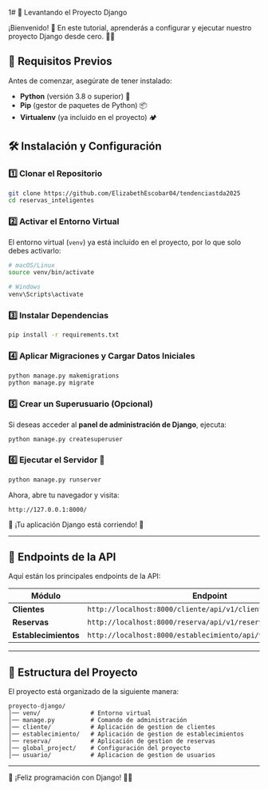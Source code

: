 1# 🚀 Levantando el Proyecto Django

¡Bienvenido! 🎉 En este tutorial, aprenderás a configurar y ejecutar nuestro proyecto Django desde cero. 🐍✨

## 📌 Requisitos Previos

Antes de comenzar, asegúrate de tener instalado:

- **Python** (versión 3.8 o superior) 🐍  
- **Pip** (gestor de paquetes de Python) 📦  
- **Virtualenv** (ya incluido en el proyecto) 🏕️  

## 🛠️ Instalación y Configuración

### 1️⃣ Clonar el Repositorio

```bash
git clone https://github.com/ElizabethEscobar04/tendenciastda2025
cd reservas_inteligentes
```

### 2️⃣ Activar el Entorno Virtual

El entorno virtual (`venv`) ya está incluido en el proyecto, por lo que solo debes activarlo:

```bash
# macOS/Linux
source venv/bin/activate

# Windows
venv\Scripts\activate
```

### 3️⃣ Instalar Dependencias

```bash
pip install -r requirements.txt
```

### 4️⃣ Aplicar Migraciones y Cargar Datos Iniciales

```bash
python manage.py makemigrations
python manage.py migrate
```

### 5️⃣ Crear un Superusuario (Opcional)

Si deseas acceder al **panel de administración de Django**, ejecuta:

```bash
python manage.py createsuperuser
```

### 6️⃣ Ejecutar el Servidor 🚀

```bash
python manage.py runserver
```

Ahora, abre tu navegador y visita:

```
http://127.0.0.1:8000/
```

🎉 ¡Tu aplicación Django está corriendo! 🎈

---

## 📡 Endpoints de la API

Aquí están los principales endpoints de la API:

| Módulo         | Endpoint                                          |
|---------------|--------------------------------------------------|
| **Clientes**  | `http://localhost:8000/cliente/api/v1/cliente`   |
| **Reservas**  | `http://localhost:8000/reserva/api/v1/reserva`   |
| **Establecimientos** | `http://localhost:8000/establecimiento/api/v1/establecimiento` |

---

## 📂 Estructura del Proyecto

El proyecto está organizado de la siguiente manera:

```
proyecto-django/
│── venv/              # Entorno virtual
│── manage.py          # Comando de administración
│── cliente/           # Aplicación de gestion de clientes
│── establecimiento/   # Aplicación de gestion de establecimientos
│── reserva/           # Aplicación de gestion de reservas
│── global_project/    # Configuración del proyecto
│── usuario/           # Aplicacion de gestion de usuarios
```
---
🚀 ¡Feliz programación con Django! 🦄🔥
